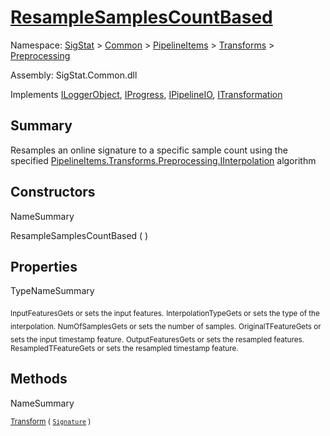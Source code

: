 # [ResampleSamplesCountBased](./ResampleSamplesCountBased.md)

Namespace: [SigStat]() > [Common](./../../../README.md) > [PipelineItems]() > [Transforms]() > [Preprocessing](./README.md)

Assembly: SigStat.Common.dll

Implements [ILoggerObject](./../../../ILoggerObject.md), [IProgress](./../../../Helpers/IProgress.md), [IPipelineIO](./../../../Pipeline/IPipelineIO.md), [ITransformation](./../../../ITransformation.md)

## Summary
Resamples an online signature to a specific sample count using the specified [PipelineItems.Transforms.Preprocessing.IInterpolation](https://github.com/hargitomi97/sigstat/blob/master/docs/md/SigStat/Common/PipelineItems/Transforms/Preprocessing/IInterpolation.md) algorithm

## Constructors

NameSummary

ResampleSamplesCountBased (  )<sub></sub>


## Properties

TypeNameSummary

<sub>InputFeatures</sub><sub>Gets or sets the input features.</sub>
<sub>InterpolationType</sub><sub>Gets or sets the type of the interpolation. <seealso cref="T:SigStat.Common.PipelineItems.Transforms.Preprocessing.IInterpolation" /></sub>
<sub>NumOfSamples</sub><sub>Gets or sets the number of samples.</sub>
<sub>OriginalTFeature</sub><sub>Gets or sets the input timestamp feature.</sub>
<sub>OutputFeatures</sub><sub>Gets or sets the resampled  features.</sub>
<sub>ResampledTFeature</sub><sub>Gets or sets the resampled timestamp feature.</sub>


## Methods

NameSummary

<sub>[Transform](./Methods/ResampleSamplesCountBased-100663801.md) ( [`Signature`](./../../../Signature.md) )</sub><sub></sub>


